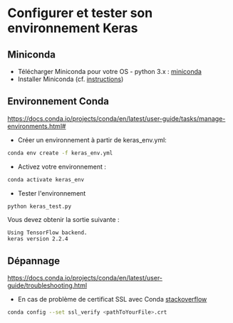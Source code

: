 # Configurer et tester son environnement Keras

## Miniconda

- Télécharger Miniconda pour votre OS - python 3.x : [miniconda](https://docs.conda.io/en/latest/miniconda.html)
- Installer Miniconda (cf. [instructions](https://docs.conda.io/en/latest/miniconda.html))

## Environnement Conda
https://docs.conda.io/projects/conda/en/latest/user-guide/tasks/manage-environments.html#

- Créer un environnement à partir de keras_env.yml:
```bash
conda env create -f keras_env.yml
```
- Activez votre environnement :
```bash
conda activate keras_env
```
- Tester l'environnement
```bash
python keras_test.py
```
Vous devez obtenir la sortie suivante :
```
Using TensorFlow backend.
keras version 2.2.4
```

## Dépannage
https://docs.conda.io/projects/conda/en/latest/user-guide/troubleshooting.html

- En cas de problème de certificat SSL avec Conda [stackoverflow](https://stackoverflow.com/questions/33699577/conda-update-failed-ssl-error-ssl-certificate-verify-failed-certificate-ver)
```bash
conda config --set ssl_verify <pathToYourFile>.crt
```
